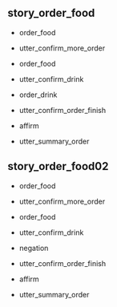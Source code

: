 ## story_order_food
* order_food
 - utter_confirm_more_order
* order_food
 - utter_confirm_drink
* order_drink
 - utter_confirm_order_finish
* affirm
 - utter_summary_order

## story_order_food02
* order_food
 - utter_confirm_more_order
* order_food
 - utter_confirm_drink
* negation
 - utter_confirm_order_finish
* affirm
 - utter_summary_order
